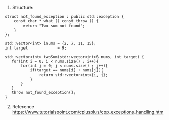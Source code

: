 1. Structure:
```
struct not_found_exception : public std::exception {
    const char * what () const throw () {
        return "Two sum not found";
    }
};

std::vector<int> inums = {2, 7, 11, 15};
int target             = 9;

std::vector<int> twoSum(std::vector<int>& nums, int target) {
   for(int i = 0; i < nums.size() ; i++){
       for(int j = 0; j < nums.size() ; j++){
           if(target == nums[i] + nums[j]){
               return std::vector<int>{i, j};
           }
       }
   }
   throw not_found_exception();
}
```

2. Reference
https://www.tutorialspoint.com/cplusplus/cpp_exceptions_handling.htm